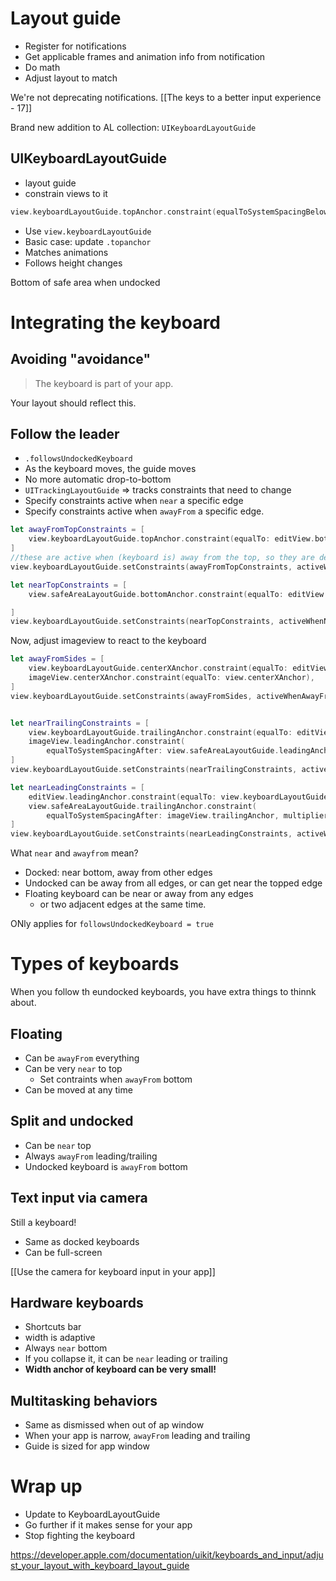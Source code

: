 # Layout guide
* Register for notifications
* Get applicable frames and animation info from notification
* Do math 
* Adjust layout to match

We're not deprecating notifications.
[[The keys to a better input experience - 17]]

Brand new addition to AL collection: `UIKeyboardLayoutGuide`

## UIKeyboardLayoutGuide
* layout guide
* constrain views to it

```swift
view.keyboardLayoutGuide.topAnchor.constraint(equalToSystemSpacingBelow: textView.bottomAnchor, multiplier: 1.0).isActive = true
```

* Use `view.keyboardLayoutGuide`
* Basic case: update `.topanchor`
* Matches animations
* Follows height changes

Bottom of safe area when undocked


# Integrating the keyboard
## Avoiding "avoidance"
> The keyboard is part of your app.

Your layout should reflect this.

## Follow the leader
* `.followsUndockedKeyboard`
* As the keyboard moves, the guide moves
* No more automatic drop-to-bottom
* `UITrackingLayoutGuide` => tracks constraints that need to change
* Specify constraints active when `near` a specific edge
* Specify constraints active when `awayFrom` a specific edge.

```swift
let awayFromTopConstraints = [
    view.keyboardLayoutGuide.topAnchor.constraint(equalTo: editView.bottomAnchor),
]
//these are active when (keyboard is) away from the top, so they are deactivated when it's near
view.keyboardLayoutGuide.setConstraints(awayFromTopConstraints, activeWhenAwayFrom: .top)

let nearTopConstraints = [
    view.safeAreaLayoutGuide.bottomAnchor.constraint(equalTo: editView.bottomAnchor),

]
view.keyboardLayoutGuide.setConstraints(nearTopConstraints, activeWhenNearEdge: .top)
```
Now, adjust imageview to react to the keyboard

```swift
let awayFromSides = [
    view.keyboardLayoutGuide.centerXAnchor.constraint(equalTo: editView.centerXAnchor),
    imageView.centerXAnchor.constraint(equalTo: view.centerXAnchor),
]
view.keyboardLayoutGuide.setConstraints(awayFromSides, activeWhenAwayFrom: [.leading, .trailing])


let nearTrailingConstraints = [
    view.keyboardLayoutGuide.trailingAnchor.constraint(equalTo: editView.trailingAnchor),
    imageView.leadingAnchor.constraint(
        equalToSystemSpacingAfter: view.safeAreaLayoutGuide.leadingAnchor, multiplier: 1.0)
]
view.keyboardLayoutGuide.setConstraints(nearTrailingConstraints, activeWhenNearEdge: .trailing)

let nearLeadingConstraints = [
    editView.leadingAnchor.constraint(equalTo: view.keyboardLayoutGuide.leadingAnchor),
    view.safeAreaLayoutGuide.trailingAnchor.constraint(
        equalToSystemSpacingAfter: imageView.trailingAnchor, multiplier: 1.0)
]
view.keyboardLayoutGuide.setConstraints(nearLeadingConstraints, activeWhenNearEdge: .leading)
```

What `near` and `awayfrom` mean?

* Docked: near bottom, away from other edges
* Undocked can be away from all edges, or can get near the topped edge
* Floating keyboard can be near or away from any edges
	* or two adjacent edges at the same time.

ONly applies for `followsUndockedKeyboard = true`
# Types of keyboards
When you follow th eundocked keyboards, you have extra things to thinnk about.
## Floating
* Can be `awayFrom` everything
* Can be very `near` to top
	* Set contraints when `awayFrom` bottom
* Can be moved at any time

## Split and undocked
* Can be `near` top
* Always `awayFrom` leading/trailing
* Undocked keyboard is `awayFrom` bottom

## Text input via camera
Still a keyboard!
* Same as docked keyboards
* Can be full-screen

[[Use the camera for keyboard input in your app]]

## Hardware keyboards
* Shortcuts bar
* width is adaptive
* Always `near` bottom
* If you collapse it, it can be `near` leading or trailing
* **Width anchor of keyboard can be very small!**

## Multitasking behaviors
* Same as dismissed when out of ap window
* When your app is narrow, `awayFrom` leading and trailing
* Guide is sized for app window

# Wrap up
* Update to KeyboardLayoutGuide
* Go further if it makes sense for your app
* Stop fighting the keyboard



https://developer.apple.com/documentation/uikit/keyboards_and_input/adjust_your_layout_with_keyboard_layout_guide
